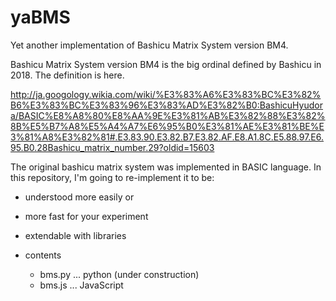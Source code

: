 # yaBMS
Yet another implementation of Bashicu Matrix System version BM4.

Bashicu Matrix System version BM4 is the big ordinal defined by Bashicu in 2018. The definition is here.

http://ja.googology.wikia.com/wiki/%E3%83%A6%E3%83%BC%E3%82%B6%E3%83%BC%E3%83%96%E3%83%AD%E3%82%B0:BashicuHyudora/BASIC%E8%A8%80%E8%AA%9E%E3%81%AB%E3%82%88%E3%82%8B%E5%B7%A8%E5%A4%A7%E6%95%B0%E3%81%AE%E3%81%BE%E3%81%A8%E3%82%81#.E3.83.90.E3.82.B7.E3.82.AF.E8.A1.8C.E5.88.97.E6.95.B0.28Bashicu_matrix_number.29?oldid=15603

The original bashicu matrix system was implemented in BASIC language. In this repository, I'm going to re-implement it to be:
- understood more easily or
- more fast for your experiment
- extendable with libraries

- contents
  - bms.py ... python (under construction)
  - bms.js ... JavaScript

  
